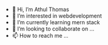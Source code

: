 - 👋 Hi, I’m Athul Thomas
- 👀 I’m interested in webdevelopment
- 🌱 I’m currently learning mern stack
- 💞️ I’m looking to collaborate on ...
- 📫 How to reach me ...

<!---
athulnirappen/athulnirappen is a ✨ special ✨ repository because its `README.md` (this file) appears on your GitHub profile.
You can click the Preview link to take a look at your changes.
--->
